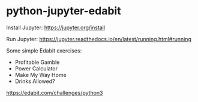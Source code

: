 # python-jupyter-edabit

Install Jupyter: https://jupyter.org/install

Run Jupyter: https://jupyter.readthedocs.io/en/latest/running.html#running

Some simple Edabit exercises:

- Profitable Gamble
- Power Calculator
- Make My Way Home
- Drinks Allowed?

https://edabit.com/challenges/python3

